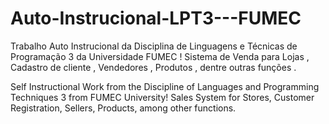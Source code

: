 # Auto-Instrucional-LPT3---FUMEC
Trabalho Auto Instrucional da Disciplina de Linguagens e Técnicas de Programação 3 da Universidade FUMEC ! Sistema de Venda para Lojas , Cadastro de cliente , Vendedores , Produtos , dentre outras funções .

Self Instructional Work from the Discipline of Languages ​​and Programming Techniques 3 from FUMEC University! Sales System for Stores, Customer Registration, Sellers, Products, among other functions.
